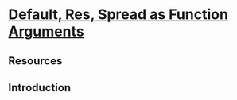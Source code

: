 # [Default, Res, Spread as Function Arguments](https://learn.co/tracks/online-software-engineering-structured/front-end-web-programming/es6-syntax-sugar/default-rest-spread-as-function-arguments)

## Resources

## Introduction

